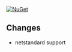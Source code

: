 [![NuGet](https://img.shields.io/nuget/v/TLSharp.Fork.svg)](https://nuget.org/packages/TLSharp.Fork) 

## Changes

* netstandard support
